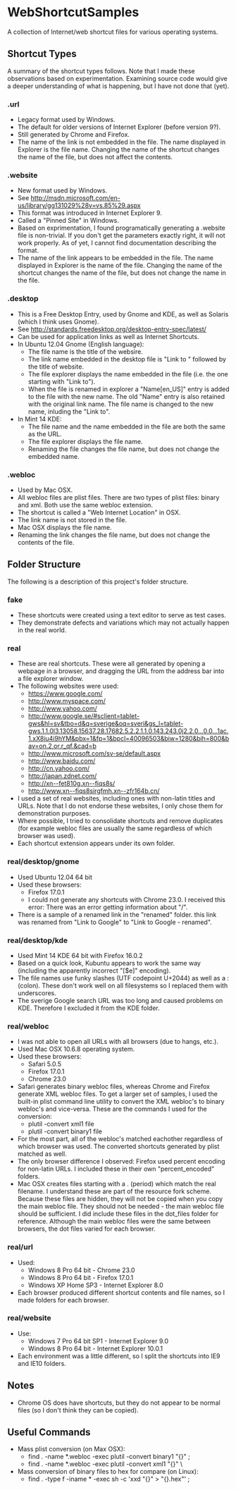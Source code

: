 WebShortcutSamples
==================

A collection of Internet/web shortcut files for various operating systems.

Shortcut Types
--------------
A summary of the shortcut types follows.  Note that I made these observations based on experimentation.
Examining source code would give a deeper understanding of what is happening, but I have not done that (yet).

### .url ###
- Legacy format used by Windows.
- The default for older versions of Internet Explorer (before version 9?).
- Still generated by Chrome and Firefox.
- The name of the link is not embedded in the file.  The name displayed in Explorer is the file name.
  Changing the name of the shortcut changes the name of the file, but does not affect the contents.

### .website ###
- New format used by Windows.
- See http://msdn.microsoft.com/en-us/library/gg131029%28v=vs.85%29.aspx
- This format was introduced in Internet Explorer 9.
- Called a "Pinned Site" in Windows.
- Based on exprimentation, I found programatically generating a .website file is non-trivial.
  If you don't get the parameters exactly right, it will not work properly.
  As of yet, I cannot find documentation describing the format.
- The name of the link appears to be embedded in the file.  The name displayed in Explorer is the name of the file.
  Changing the name of the shortcut changes the name of the file, but does not change the name in the file.

### .desktop ###
- This is a Free Desktop Entry, used by Gnome and KDE, as well as Solaris (which I think uses Gnome).
- See http://standards.freedesktop.org/desktop-entry-spec/latest/
- Can be used for application links as well as Internet Shortcuts.
- In Ubuntu 12.04 Gnome (English language):
  - The file name is the title of the websire.
  - The link name embedded in the desktop file is "Link to " followed by the title of website.
  - The file explorer displays the name embedded in the file (i.e. the one starting with "Link to").
  - When the file is renamed in explorer a "Name[en_US]" entry is added to the file with the new name.
    The old "Name" entry is also retained with the original link name.
    The file name is changed to the new name, inluding the "Link to".
- In Mint 14 KDE:
  - The file name and the name embedded in the file are both the same as the URL.
  - The file explorer displays the file name.
  - Renaming the file changes the file name, but does not change the embedded name.
  

### .webloc ###
- Used by Mac OSX.
- All webloc files are plist files.  There are two types of plist files: binary and xml.  Both use the same webloc extension.
- The shortcut is called a "Web Internet Location" in OSX.
- The link name is not stored in the file.
- Mac OSX displays the file name.
- Renaming the link changes the file name, but does not change the contents of the file.

Folder Structure
-------------------
The following is a description of this project's folder structure.

### fake ###
- These shortcuts were created using a text editor to serve as test cases.
- They demonstrate defects and variations which may not actually happen in the real world.

### real ###
- These are real shortcuts.
  These were all generated by opening a webpage in a browser, and dragging the URL from the address bar into a file explorer window.
- The following websites were used:
  - https://www.google.com/
  - http://www.myspace.com/
  - http://www.yahoo.com/
  - http://www.google.se/#sclient=tablet-gws&hl=sv&tbo=d&q=sverige&oq=sveri&gs_l=tablet-gws.1.1.0l3.13058.15637.28.17682.5.2.2.1.1.0.143.243.0j2.2.0...0.0...1ac.1.xX8iu4i9hYM&pbx=1&fp=1&bpcl=40096503&biw=1280&bih=800&bav=on.2,or.r_qf.&cad=b
  - http://www.microsoft.com/sv-se/default.aspx
  - http://www.baidu.com/
  - http://cn.yahoo.com/
  - http://japan.zdnet.com/
  - http://xn--fet810g.xn--fiqs8s/
  - http://www.xn--fiqs8sirgfmh.xn--zfr164b.cn/
- I used a set of real websites, including ones with non-latin titles and URLs.
  Note that I do not endorse these websites, I only chose them for demonstration purposes.
- Where possible, I tried to consolidate shortcuts and remove duplicates
  (for example webloc files are usually the same regardless of which browser was used).
- Each shortcut extension appears under its own folder.

### real/desktop/gnome ###
- Used Ubuntu 12.04 64 bit
- Used these browsers:
  - Firefox 17.0.1
  - I could not generate any shortcuts with Chrome 23.0.
    I received this error: There was an error getting information about "/".
- There is a sample of a renamed link in the "renamed" folder.
  this link was renamed from "Link to Google" to "Link to Google - renamed".

### real/desktop/kde ###
- Used Mint 14 KDE 64 bit with Firefox 16.0.2
- Based on a quick look, Kubuntu appears to work the same way (including the apparently incorrect "[$e]" encoding).
- The file names use funky slashes (UTF codepoint U+2044) as well as a : (colon).
  These don't work well on all filesystems so I replaced them with underscores.
- The sverige Google search URL was too long and caused problems on KDE.  Therefore I excluded it from the KDE folder.
  
### real/webloc ###
- I was not able to open all URLs with all browsers (due to hangs, etc.).
- Used Mac OSX 10.6.8 operating system.
- Used these browsers:
  - Safari 5.0.5
  - Firefox 17.0.1
  - Chrome 23.0
- Safari generates binary webloc files, whereas Chrome and Firefox generate XML webloc files.
  To get a larger set of samples, I used the built-in plist command line utility to convert the XML webloc's to binary webloc's and vice-versa.
  These are the commands I used for the conversion:
  - plutil -convert xml1 file
  - plutil -convert binary1 file
- For the most part, all of the webloc's matched eachother regardless of which browser was used.
  The converted shortcuts generated by plist matched as well.
- The only browser difference I observed: Firefox used percent encoding for non-latin URLs.
  I included these in their own "percent_encoded" folders.
- Mac OSX creates files starting with a . (period) which match the real filename.
  I understand these are part of the resource fork scheme.
  Because these files are hidden, they will not be copied when you copy the main webloc file.
  They should not be needed - the main webloc file should be sufficient.
  I did include these files in the dot_files folder for reference.
  Although the main webloc files were the same between browsers, the dot files varied for each browser.

### real/url ###
- Used:
  - Windows 8 Pro 64 bit - Chrome 23.0
  - Windows 8 Pro 64 bit - Firefox 17.0.1
  - Windows XP Home SP3 - Internet Explorer 8.0
- Each browser produced different shortcut contents and file names, so I made folders for each browser.
    
### real/website ###
- Use:
  - Windows 7 Pro 64 bit SP1 - Internet Explorer 9.0
  - Windows 8 Pro 64 bit - Internet Explorer 10.0.1
- Each environment was a little different, so I split the shortcuts into IE9 and IE10 folders.
  
Notes
-----
- Chrome OS does have shortcuts, but they do not appear to be normal files (so I don't think they can be copied).

Useful Commands
---------------
- Mass plist conversion (on Max OSX):
  - find . -name \*.webloc -exec plutil -convert binary1 "{}" \;
  - find . -name \*.webloc -exec plutil -convert xml1 "{}" \
- Mass conversion of binary files to hex for compare (on Linux):
  - find . -type f -iname \* -exec sh -c 'xxd "{}" > "{}.hex"' \;